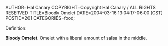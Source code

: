 AUTHOR=Hal Canary
COPYRIGHT=Copyright Hal Canary / ALL RIGHTS RESERVED
TITLE=Bloody Omelet
DATE=2004-03-16 13:04:17-06:00 (CST)
POSTID=201
CATEGORIES=food;

Definition:

**Bloody Omelet**. Omelet with a liberal amount of salsa in the middle.
